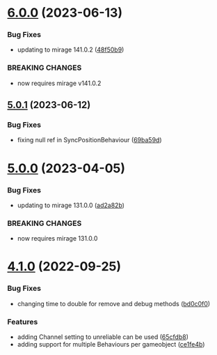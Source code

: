 # [6.0.0](https://github.com/James-Frowen/NetworkPositionSync/compare/v5.0.1...v6.0.0) (2023-06-13)


### Bug Fixes

* updating to mirage 141.0.2 ([48f50b9](https://github.com/James-Frowen/NetworkPositionSync/commit/48f50b9830d903ffea2dbe62ae1de7cc0ace8b92))


### BREAKING CHANGES

* now requires mirage v141.0.2

## [5.0.1](https://github.com/James-Frowen/NetworkPositionSync/compare/v5.0.0...v5.0.1) (2023-06-12)


### Bug Fixes

* fixing null ref in SyncPositionBehaviour ([69ba59d](https://github.com/James-Frowen/NetworkPositionSync/commit/69ba59db9f2659f26ea66bb1cb3fc722a5e98fae))

# [5.0.0](https://github.com/James-Frowen/NetworkPositionSync/compare/v4.1.0...v5.0.0) (2023-04-05)


### Bug Fixes

* updating to mirage 131.0.0 ([ad2a82b](https://github.com/James-Frowen/NetworkPositionSync/commit/ad2a82b1a8d058f73611e9629a19e0049e435b3e))


### BREAKING CHANGES

* now requires mirage 131.0.0

# [4.1.0](https://github.com/James-Frowen/NetworkPositionSync/compare/v4.0.0...v4.1.0) (2022-09-25)


### Bug Fixes

* changing time to double for remove and debug methods ([bd0c0f0](https://github.com/James-Frowen/NetworkPositionSync/commit/bd0c0f0b2b4dd5f792e98920d3341d35e2234270))


### Features

* adding Channel setting to unreliable can be used ([65cfdb8](https://github.com/James-Frowen/NetworkPositionSync/commit/65cfdb8aaa6c4c062d7bc4df3a724aa257cac017))
* adding support for multiple Behaviours per gameobject ([ce1fe4b](https://github.com/James-Frowen/NetworkPositionSync/commit/ce1fe4b7a6b00e332f7c15eed08797e9157eafa5))
